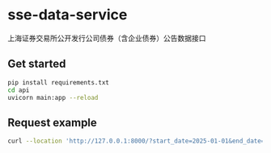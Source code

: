 # sse-data-service
上海证券交易所公开发行公司债券（含企业债券）公告数据接口

## Get started
```bash
pip install requirements.txt
cd api
uvicorn main:app --reload
```

## Request example
```sh
curl --location 'http://127.0.0.1:8000/?start_date=2025-01-01&end_date=2025-01-02&page=1'
```
